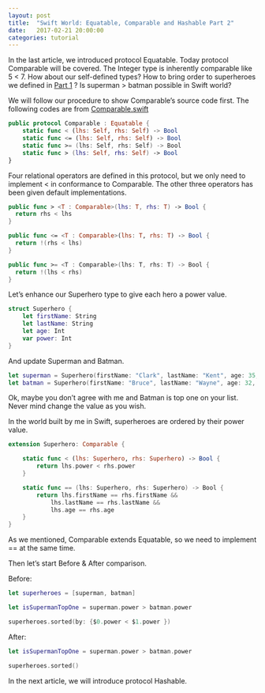 ```yaml
---
layout: post
title:  "Swift World: Equatable, Comparable and Hashable Part 2"
date:   2017-02-21 20:00:00
categories: tutorial
---
```


In the last article, we introduced protocol Equatable. Today protocol Comparable will be covered. The Integer type is inherently comparable like 5 < 7. How about our self-defined types? How to bring order to superheroes we defined in [Part 1](http://pengguo.xyz/tutorial/2017/02/19/Equatable-Comparable-Hashable-In-Swift-1.html) ?  Is superman > batman possible in Swift world?

We will follow our procedure to show Comparable’s source code first.
The following codes are from [Comparable.swift](https://github.com/apple/swift/blob/master/stdlib/public/core/Comparable.swift)

```swift
public protocol Comparable : Equatable {
    static func < (lhs: Self, rhs: Self) -> Bool
    static func <= (lhs: Self, rhs: Self) -> Bool
    static func >= (lhs: Self, rhs: Self) -> Bool
    static func > (lhs: Self, rhs: Self) -> Bool
}
```

Four relational operators are defined in this protocol, but we only need to implement < in conformance to Comparable. The other three operators has been given default implementations.

```swift
public func > <T : Comparable>(lhs: T, rhs: T) -> Bool {
  return rhs < lhs
}
```

```swift
public func <= <T : Comparable>(lhs: T, rhs: T) -> Bool {
  return !(rhs < lhs)
}
```

```swift
public func >= <T : Comparable>(lhs: T, rhs: T) -> Bool {
  return !(lhs < rhs)
}
```

Let’s enhance our Superhero type to give each hero a power value.

```swift
struct Superhero {
    let firstName: String
    let lastName: String
    let age: Int
    var power: Int
}
```

And update Superman and Batman.

```swift
let superman = Superhero(firstName: "Clark", lastName: "Kent", age: 35, power: 100)
let batman = Superhero(firstName: "Bruce", lastName: "Wayne", age: 32, power: 90)
```

Ok, maybe you don’t agree with me and Batman is top one on your list. Never mind change the value as you wish.

In the world built by me in Swift, superheroes are ordered by their power value.

```swift
extension Superhero: Comparable {

    static func < (lhs: Superhero, rhs: Superhero) -> Bool {
        return lhs.power < rhs.power
    }

    static func == (lhs: Superhero, rhs: Superhero) -> Bool {
        return lhs.firstName == rhs.firstName &&
            lhs.lastName == rhs.lastName &&
            lhs.age == rhs.age
    }
}
```

As we mentioned, Comparable extends Equatable, so we need to implement == at the same time.

Then let’s  start Before & After comparison.

Before:

```swift
let superheroes = [superman, batman]
```

```swift
let isSupermanTopOne = superman.power > batman.power

superheroes.sorted(by: {$0.power < $1.power })
```

After:

```swift
let isSupermanTopOne = superman.power > batman.power

superheroes.sorted()
```

In the next article, we will introduce protocol Hashable.
